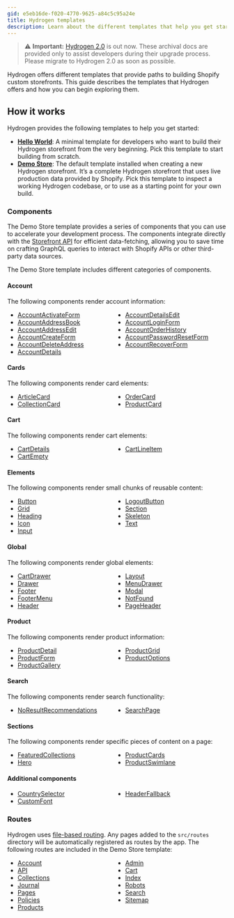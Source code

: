 ```yaml
---
gid: e5eb16de-f020-4770-9625-a84c5c95a24e
title: Hydrogen templates
description: Learn about the different templates that help you get started with Hydrogen.
---
```


> ⚠️ **Important:** [Hydrogen 2.0](https://hydrogen.shopify.dev) is out now. These archival docs are provided only to assist developers during their upgrade process. Please migrate to Hydrogen 2.0 as soon as possible.

Hydrogen offers different templates that provide paths to building Shopify custom storefronts. This guide describes the templates that Hydrogen offers and how you can begin exploring them.

## How it works

Hydrogen provides the following templates to help you get started:

- **[Hello World](/templates/hello-world/)**: A minimal template for developers who want to build their Hydrogen storefront from the very beginning. Pick this template to start building from scratch.
- **[Demo Store](/templates/demo-store/)**: The default template installed when creating a new Hydrogen storefront. It’s a complete Hydrogen storefront that uses live production data provided by Shopify. Pick this template to inspect a working Hydrogen codebase, or to use as a starting point for your own build.

### Components

The Demo Store template provides a series of components that you can use to accelerate your development process. The components integrate directly with the [Storefront API](/api/storefront) for efficient data-fetching, allowing you to save time on crafting GraphQL queries to interact with Shopify APIs or other third-party data sources.

The Demo Store template includes different categories of components.

#### Account

The following components render account information:

<ul style="column-count: auto;column-width: 12rem;">
<li><a href="/templates/demo-store/src/components/account/AccountActivateForm.client.tsx">AccountActivateForm</a></li>
<li><a href="/templates/demo-store/src/components/account/AccountAddressBook.client.tsx">AccountAddressBook</a></li>
<li><a href="/templates/demo-store/src/components/account/AccountAddressEdit.client.tsx">AccountAddressEdit</a></li>
<li><a href="/templates/demo-store/src/components/account/AccountCreateForm.client.tsx">AccountCreateForm</a></li>
<li><a href="/templates/demo-store/src/components/account/AccountDeleteAddress.client.tsx">AccountDeleteAddress</a></li>
<li><a href="/templates/demo-store/src/components/account/AccountDetails.client.tsx">AccountDetails</a></li>
<li><a href="/templates/demo-store/src/components/account/AccountDetailsEdit.client.tsx">AccountDetailsEdit</a></li>
<li><a href="/templates/demo-store/src/components/account/AccountLoginForm.client.tsx">AccountLoginForm</a></li>
<li><a href="/templates/demo-store/src/components/account/AccountOrderHistory.client.tsx">AccountOrderHistory</a></li>
<li><a href="/templates/demo-store/src/components/account/AccountPasswordResetForm.client.tsx">AccountPasswordResetForm</a></li>
<li><a href="/templates/demo-store/src/components/account/AccountRecoverForm.client.tsx">AccountRecoverForm</a></li>
</ul>

#### Cards

The following components render card elements:

<ul style="column-count: auto;column-width: 12rem;">
<li><a href="/templates/demo-store/src/components/cards/ArticleCard.tsx">ArticleCard</a></li>
<li><a href="/templates/demo-store/src/components/cards/CollectionCard.server.tsx">CollectionCard</a></li>
<li><a href="/templates/demo-store/src/components/cards/OrderCard.client.tsx">OrderCard</a></li>
<li><a href="/templates/demo-store/src/components/cards/ProductCard.client.tsx">ProductCard</a></li>
</ul>

#### Cart

The following components render cart elements:

<ul style="column-count: auto;column-width: 12rem;">
<li><a href="/templates/demo-store/src/components/cart/CartDetails.client.tsx">CartDetails</a></li>
<li><a href="/templates/demo-store/src/components/cart/CartEmpty.client.tsx">CartEmpty</a></li>
<li><a href="/templates/demo-store/src/components/cart/CartLineItem.client.tsx">CartLineItem</a></li>
</ul>

#### Elements

The following components render small chunks of reusable content:

<ul style="column-count: auto;column-width: 12rem;">
<li><a href="/templates/demo-store/src/components/elements/Button.tsx">Button</a></li>
<li><a href="/templates/demo-store/src/components/elements/Grid.tsx">Grid</a></li>
<li><a href="/templates/demo-store/src/components/elements/Heading.tsx">Heading</a></li>
<li><a href="/templates/demo-store/src/components/elements/Icon.tsx">Icon</a></li>
<li><a href="/templates/demo-store/src/components/elements/Input.tsx">Input</a></li>
<li><a href="/templates/demo-store/src/components/elements/LogoutButton.client.tsx">LogoutButton</a></li>
<li><a href="/templates/demo-store/src/components/elements/Section.tsx">Section</a></li>
<li><a href="/templates/demo-store/src/components/elements/Skeleton.tsx">Skeleton</a></li>
<li><a href="/templates/demo-store/src/components/elements/Text.tsx">Text</a></li>
</ul>

#### Global

The following components render global elements:

<ul style="column-count: auto;column-width: 12rem;">
<li><a href="/templates/demo-store/src/components/global/CartDrawer.client.tsx">CartDrawer</a></li>
<li><a href="/templates/demo-store/src/components/global/Drawer.client.tsx">Drawer</a></li>
<li><a href="/templates/demo-store/src/components/global/Footer.server.tsx">Footer</a></li>
<li><a href="/templates/demo-store/src/components/global/FooterMenu.client.tsx">FooterMenu</a></li>
<li><a href="/templates/demo-store/src/components/global/Header.client.tsx">Header</a></li>
<li><a href="/templates/demo-store/src/components/global/Layout.server.tsx">Layout</a></li>
<li><a href="/templates/demo-store/src/components/global/MenuDrawer.client.tsx">MenuDrawer</a></li>
<li><a href="/templates/demo-store/src/components/global/Modal.client.tsx">Modal</a></li>
<li><a href="/templates/demo-store/src/components/global/NotFound.server.tsx">NotFound</a></li>
<li><a href="/templates/demo-store/src/components/global/PageHeader.tsx">PageHeader</a></li>
</ul>

#### Product

The following components render product information:

<ul style="column-count: auto;column-width: 12rem;">
<li><a href="/templates/demo-store/src/components/product/ProductDetail.client.tsx">ProductDetail</a></li>
<li><a href="/templates/demo-store/src/components/product/ProductForm.client.tsx">ProductForm</a></li>
<li><a href="/templates/demo-store/src/components/product/ProductGallery.client.tsx">ProductGallery</a></li>
<li><a href="/templates/demo-store/src/components/product/ProductGrid.client.tsx">ProductGrid</a></li>
<li><a href="/templates/demo-store/src/components/product/ProductOptions.client.tsx">ProductOptions</a></li>
</ul>

#### Search

The following components render search functionality:

<ul style="column-count: auto;column-width: 12rem;">
<li><a href="/templates/demo-store/src/components/search/NoResultRecommendations.server.tsx">NoResultRecommendations</a></li>
<li><a href="/templates/demo-store/src/components/search/SearchPage.server.tsx">SearchPage</a></li>
</ul>

#### Sections

The following components render specific pieces of content on a page:

<ul style="column-count: auto;column-width: 12rem;">
<li><a href="/templates/demo-store/src/components/sections/FeaturedCollections.tsx">FeaturedCollections</a></li>
<li><a href="/templates/demo-store/src/components/sections/Hero.tsx">Hero</a></li>
<li><a href="/templates/demo-store/src/components/sections/ProductCards.tsx">ProductCards</a></li>
<li><a href="/templates/demo-store/src/components/sections/ProductSwimlane.server.tsx">ProductSwimlane</a></li>
</ul>

#### Additional components

<ul style="column-count: auto;column-width: 12rem;">
<li><a href="/templates/demo-store/src/components/CountrySelector.client.tsx">CountrySelector</a></li>
<li><a href="/templates/demo-store/src/components/CustomFont.client.tsx">CustomFont</a></li>
<li><a href="/templates/demo-store/src/components/HeaderFallback.tsx">HeaderFallback</a></li>
</ul>

### Routes

Hydrogen uses [file-based routing](/docs/tutorials/routing). Any pages added to the `src/routes` directory will be automatically registered as routes by the app. The following routes are included in the Demo Store template:

<ul style="column-count: auto;column-width: 12rem;">
<li><a href="/templates/demo-store/src/routes/account">Account</a></li>
<li><a href="/templates/demo-store/src/routes/api">API</a></li>
<li><a href="/templates/demo-store/src/routes/collections">Collections</a></li>
<li><a href="/templates/demo-store/src/routes/journal">Journal</a></li>
<li><a href="/templates/demo-store/src/routes/pages">Pages</a></li>
<li><a href="/templates/demo-store/src/routes/policies">Policies</a></li>
<li><a href="/templates/demo-store/src/routes/products">Products</a></li>
<li><a href="/templates/demo-store/src/routes/admin.server.tsx">Admin</a></li>
<li><a href="/templates/demo-store/src/routes/cart.server.tsx">Cart</a></li>
<li><a href="/templates/demo-store/src/routes/index.server.tsx">Index</a></li>
<li><a href="/templates/demo-store/src/routes/robots.txt.server.ts">Robots</a></li>
<li><a href="/templates/demo-store/src/routes/search.server.tsx">Search</a></li>
<li><a href="/templates/demo-store/src/routes/sitemap.xml.server.ts">Sitemap</a></li>
</ul>
